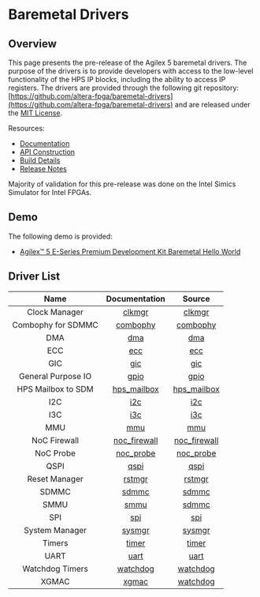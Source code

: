 # Baremetal Drivers

## Overview

This page presents the pre-release of the Agilex 5 baremetal drivers. The purpose of the drivers is to provide developers with access to the low-level functionality of the HPS IP blocks, including the ability to access IP registers. The drivers are provided through the following git repository: [https://github.com/altera-fpga/baremetal-drivers](https://github.com/altera-fpga/baremetal-drivers) and  are released under the [MIT License](https://github.com/altera-fpga/baremetal-drivers/blob/QPDS25.1_REL_GSRD_PR/LICENSE). 

Resources:

* [Documentation](https://github.com/altera-fpga/baremetal-drivers/blob/QPDS25.1_REL_GSRD_PR/DOCUMENTATION.md)
* [API Construction](https://github.com/altera-fpga/baremetal-drivers/blob/QPDS25.1_REL_GSRD_PR/DESIGN.md)
* [Build Details](https://github.com/altera-fpga/baremetal-drivers/blob/QPDS25.1_REL_GSRD_PR/BUILD.md)
* [Release Notes](https://github.com/altera-fpga/baremetal-drivers/releases/tag/QPDS25.1_REL_GSRD_PR)

Majority of validation for this pre-release was done on the Intel Simics Simulator for Intel FPGAs.

## Demo

The following demo is provided:

 * [Agilex™ 5 E-Series Premium Development Kit Baremetal Hello World](https://altera-fpga.github.io/rel-25.1/baremetal-embedded/agilex-5/e-series/premium/ug-baremetal-agx5e-premium/)

## Driver List
 
| **Name** | Documentation | Source |
| :--:|:--:|:--:|
|Clock Manager|[clkmgr](https://github.com/altera-fpga/baremetal-drivers/blob/QPDS25.1_REL_GSRD_PR/inc/clkmgr/clkmgr.md)|[clkmgr](https://github.com/altera-fpga/baremetal-drivers/tree/QPDS25.1_REL_GSRD_PR/src/clkmgr)|
|Combophy for SDMMC|[combophy](https://github.com/altera-fpga/baremetal-drivers/blob/QPDS25.1_REL_GSRD_PR/inc/combophy/combophy.md)|[combophy](https://github.com/altera-fpga/baremetal-drivers/tree/QPDS25.1_REL_GSRD_PR/src/combophy)|
|DMA|[dma](https://github.com/altera-fpga/baremetal-drivers/blob/QPDS25.1_REL_GSRD_PR/inc/dma/dma.md)|[dma](https://github.com/altera-fpga/baremetal-drivers/tree/QPDS25.1_REL_GSRD_PR/src/dma)|
|ECC|[ecc](https://github.com/altera-fpga/baremetal-drivers/blob/QPDS25.1_REL_GSRD_PR/inc/ecc/ecc.md)|[ecc](https://github.com/altera-fpga/baremetal-drivers/tree/QPDS25.1_REL_GSRD_PR/src/ecc)|
|GIC|[gic](https://github.com/altera-fpga/baremetal-drivers/blob/QPDS25.1_REL_GSRD_PR/inc/gic/gic.md)|[gic](https://github.com/altera-fpga/baremetal-drivers/tree/QPDS25.1_REL_GSRD_PR/src/gic)|
|General Purpose IO|[gpio](https://github.com/altera-fpga/baremetal-drivers/blob/QPDS25.1_REL_GSRD_PR/inc/gpio/gpio.md)|[gpio](https://github.com/altera-fpga/baremetal-drivers/tree/QPDS25.1_REL_GSRD_PR/src/gpio)|
|HPS Mailbox to SDM|[hps_mailbox](https://github.com/altera-fpga/baremetal-drivers/blob/QPDS25.1_REL_GSRD_PR/inc/hps_mailbox/hps_mailbox.md)|[hps_mailbox](https://github.com/altera-fpga/baremetal-drivers/tree/QPDS25.1_REL_GSRD_PR/src/hps_mailbox)|
|I2C|[i2c](https://github.com/altera-fpga/baremetal-drivers/blob/QPDS25.1_REL_GSRD_PR/inc/i2c/i2c.md)|[i2c](https://github.com/altera-fpga/baremetal-drivers/tree/QPDS25.1_REL_GSRD_PR/src/i2c)|
|I3C|[i3c](https://github.com/altera-fpga/baremetal-drivers/blob/QPDS25.1_REL_GSRD_PR/inc/i3c/i3c.md)|[i3c](https://github.com/altera-fpga/baremetal-drivers/tree/QPDS25.1_REL_GSRD_PR/src/i3c)|
|MMU|[mmu](https://github.com/altera-fpga/baremetal-drivers/blob/QPDS25.1_REL_GSRD_PR/inc/mmu/mmu.md)|[mmu](https://github.com/altera-fpga/baremetal-drivers/tree/QPDS25.1_REL_GSRD_PR/src/mmu)|
|NoC Firewall|[noc_firewall](https://github.com/altera-fpga/baremetal-drivers/blob/QPDS25.1_REL_GSRD_PR/inc/noc_firewall/noc_firewall.md)|[noc_firewall](https://github.com/altera-fpga/baremetal-drivers/tree/QPDS25.1_REL_GSRD_PR/src/noc_firewall)|
|NoC Probe|[noc_probe](https://github.com/altera-fpga/baremetal-drivers/blob/QPDS25.1_REL_GSRD_PR/inc/noc_probe/noc_probe.md)|[noc_probe](https://github.com/altera-fpga/baremetal-drivers/tree/QPDS25.1_REL_GSRD_PR/src/noc_probe)|
|QSPI|[qspi](https://github.com/altera-fpga/baremetal-drivers/blob/QPDS25.1_REL_GSRD_PR/inc/qspi/qspi.md)|[qspi](https://github.com/altera-fpga/baremetal-drivers/tree/QPDS25.1_REL_GSRD_PR/src/qspi)|
|Reset Manager|[rstmgr](https://github.com/altera-fpga/baremetal-drivers/blob/QPDS25.1_REL_GSRD_PR/inc/rstmgr/rstmgr.md)|[rstmgr](https://github.com/altera-fpga/baremetal-drivers/tree/QPDS25.1_REL_GSRD_PR/src/rstmgr)|
|SDMMC|[sdmmc](https://github.com/altera-fpga/baremetal-drivers/blob/QPDS25.1_REL_GSRD_PR/inc/sdmmc/sdmmc.md)|[sdmmc](https://github.com/altera-fpga/baremetal-drivers/tree/QPDS25.1_REL_GSRD_PR/src/sdmmc)|
|SMMU|[smmu](https://github.com/altera-fpga/baremetal-drivers/blob/QPDS25.1_REL_GSRD_PR/inc/smmu/smmu.md)|[sdmmc](https://github.com/altera-fpga/baremetal-drivers/tree/QPDS25.1_REL_GSRD_PR/src/smmu)|
|SPI|[spi](https://github.com/altera-fpga/baremetal-drivers/blob/QPDS25.1_REL_GSRD_PR/inc/spi/spi.md)|[spi](https://github.com/altera-fpga/baremetal-drivers/tree/QPDS25.1_REL_GSRD_PR/src/spi)|
|System Manager|[sysmgr](https://github.com/altera-fpga/baremetal-drivers/blob/QPDS25.1_REL_GSRD_PR/inc/sysmgr/sysmgr.md)|[sysmgr](https://github.com/altera-fpga/baremetal-drivers/tree/QPDS25.1_REL_GSRD_PR/src/sysmgr)|
|Timers|[timer](https://github.com/altera-fpga/baremetal-drivers/blob/QPDS25.1_REL_GSRD_PR/inc/timer/timer.md)|[timer](https://github.com/altera-fpga/baremetal-drivers/tree/QPDS25.1_REL_GSRD_PR/src/timer)|
|UART|[uart](https://github.com/altera-fpga/baremetal-drivers/blob/QPDS25.1_REL_GSRD_PR/inc/uart/uart.md)|[uart](https://github.com/altera-fpga/baremetal-drivers/tree/QPDS25.1_REL_GSRD_PR/src/uart)|
|Watchdog Timers|[watchdog](https://github.com/altera-fpga/baremetal-drivers/blob/QPDS25.1_REL_GSRD_PR/inc/watchdog/watchdog.md)|[watchdog](https://github.com/altera-fpga/baremetal-drivers/tree/QPDS25.1_REL_GSRD_PR/src/watchdog)|
|XGMAC|[xgmac](https://github.com/altera-fpga/baremetal-drivers/blob/QPDS25.1_REL_GSRD_PR/inc/xgmac/xgmac.md)|[watchdog](https://github.com/altera-fpga/baremetal-drivers/tree/QPDS25.1_REL_GSRD_PR/src/xgmac)|
